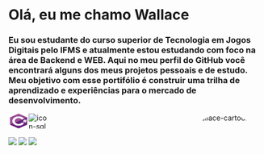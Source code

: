 # Olá, eu me chamo Wallace

### Eu sou estudante do curso superior de Tecnologia em Jogos Digitais pelo IFMS e atualmente estou estudando com foco na área de Backend e WEB. Aqui no meu perfil do GitHub você encontrará alguns dos meus projetos pessoais e de estudo. Meu objetivo com esse portifólio é construir uma trilha de aprendizado e experiências para o mercado de desenvolvimento. 

  <img align="left" alt="icon-sql" height="30" width="40" src="https://raw.githubusercontent.com/devicons/devicon/master/icons/csharp/csharp-original.svg">
  <img align="left" alt="icon-sql" height="30" width="40" src="https://raw.githubusercontent.com/devicons/devicon/master/icons/sqlserver/sqlserver-original.svg">
  
  <img align="right" alt="Wallace-cartoon-pic" height="150" style="border-radius: 50%;" src="https://instagram.fdou2-1.fna.fbcdn.net/v/t51.2885-19/338777865_627641096046674_274923705460131470_n.jpg?stp=dst-jpg_s150x150_tt6&_nc_ht=instagram.fdou2-1.fna.fbcdn.net&_nc_cat=102&_nc_ohc=GaZ0QxCK_EUQ7kNvgEnt4xn&_nc_gid=c9eedfa3f99a4a5b9c3cc10b8981e120&edm=AOQ1c0wBAAAA&ccb=7-5&oh=00_AYCCnCerMuvKnJX3MFAasjMQN0XHicAzwRyVvxVr7vb3fg&oe=67665CD6&_nc_sid=8b3546">
</div>
<br>

  ##
 
<div> 
  <a href="https://www.instagram.com/wall_ace_win/" target="_blank"><img src="https://img.shields.io/badge/-Instagram-%23E4405F?style=for-the-badge&logo=instagram&logoColor=white" target="_blank"></a>
  <a href = "mailto:wallace.py@gmail.com"><img src="https://img.shields.io/badge/-Gmail-%23333?style=for-the-badge&logo=gmail&logoColor=white" target="_blank"></a>
  <a href="https://www.linkedin.com/in/wallace-winkler/" target="_blank"><img src="https://img.shields.io/badge/-LinkedIn-%230077B5?style=for-the-badge&logo=linkedin&logoColor=white" target="_blank"></a> 
  
</div>

